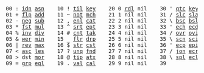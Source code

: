 <pre>
00 : <a href="../../blob/master/k.go#L701">idn</a> <a href="../../blob/master/k.go#L2930">asn</a>    10 ! <a href="../../blob/master/k.go#L932">til</a> <a href="../../blob/master/k.go#L1671">key</a>    20 0 <a href="../../blob/master/k.go#L2674">rdl</a> nil    30 ' <a href="../../blob/master/k.go#L2293">qtc</a> <a href="../../blob/master/k.go#L1671">key</a>    40 exi  exit  90 ... in    
01 + <a href="../../blob/master/k.go#L702">flp</a> <a href="../../blob/master/k.go#L1627">add</a>    11 ~ <a href="../../blob/master/k.go#L972">not</a> <a href="../../blob/master/k.go#L1705">mch</a>    21 1 nil nil    31 / <a href="../../blob/master/k.go#L2294">slc</a> <a href="../../blob/master/k.go#L2291">sla</a>    41            91 ... within
02 - <a href="../../blob/master/k.go#L781">neg</a> <a href="../../blob/master/k.go#L1628">sub</a>    12 , <a href="../../blob/master/k.go#L998">enl</a> <a href="../../blob/master/k.go#L1750">cat</a>    22 2 nil nil    32 \ <a href="../../blob/master/k.go#L2295">bsc</a> <a href="../../blob/master/k.go#L2292">bsl</a>    42            92 <a href="../../blob/master/k.go#L2832">bin</a>       
03 * <a href="../../blob/master/k.go#L784">fst</a> <a href="../../blob/master/k.go#L1629">mul</a>    13 ^ <a href="../../blob/master/k.go#L1016">srt</a> <a href="../../blob/master/k.go#L1829">ept</a>    23 3 nil nil    33 ' <a href="../../blob/master/k.go#L2302">ech</a> <a href="../../blob/master/k.go#L2319">ecd</a>    43            93 ... like  
04 % <a href="../../blob/master/k.go#L825">inv</a> <a href="../../blob/master/k.go#L1630">div</a>    14 # <a href="../../blob/master/k.go#L1017">cnt</a> <a href="../../blob/master/k.go#L1855">tak</a>    24 4 nil nil    34 / <a href="../../blob/master/k.go#L2416">ovr</a> <a href="../../blob/master/k.go#L2524">ovi</a>    44            94 <a href="../../blob/master/k.go#L3161">del</a>       
05 & <a href="../../blob/master/k.go#L828">wer</a> <a href="../../blob/master/k.go#L1631">min</a>    15 _ <a href="../../blob/master/k.go#L1025">flr</a> <a href="../../blob/master/k.go#L1917">drp</a>    25 5 nil nil    35 \ <a href="../../blob/master/k.go#L2447">scn</a> <a href="../../blob/master/k.go#L2557">sci</a>    45            95           
06 | <a href="../../blob/master/k.go#L852">rev</a> <a href="../../blob/master/k.go#L1632">max</a>    16 $ <a href="../../blob/master/k.go#L1034">str</a> <a href="../../blob/master/k.go#L1991">cst</a>    26 6 nil nil    36 ' <a href="../../blob/master/k.go#L2339">ecp</a> <a href="../../blob/master/k.go#L2368">epi</a>    46            96           
07 < <a href="../../blob/master/k.go#L883">asc</a> <a href="../../blob/master/k.go#L1633">les</a>    17 ? <a href="../../blob/master/k.go#L1103">unq</a> <a href="../../blob/master/k.go#L2014">fnd</a>    27 7 nil nil    37 / <a href="../../blob/master/k.go#L2781">jon</a> <a href="../../blob/master/k.go#L2388">ecr</a>    47            97           
08 > dst <a href="../../blob/master/k.go#L1634">mor</a>    18 @ <a href="../../blob/master/k.go#L1135">tip</a> <a href="../../blob/master/k.go#L2037">atx</a>    28 8 nil nil    38 \ <a href="../../blob/master/k.go#L2748">spl</a> <a href="../../blob/master/k.go#L2402">ecl</a>    48            98           
09 = <a href="../../blob/master/k.go#L899">grp</a> <a href="../../blob/master/k.go#L1635">eql</a>    19 . <a href="../../blob/master/k.go#L1145">val</a> <a href="../../blob/master/k.go#L2144">cal</a>    29 9 nil nil    39              49            99          
</pre>
